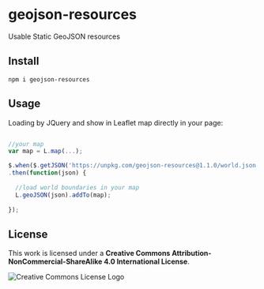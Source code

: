 # geojson-resources

Usable Static GeoJSON resources

## Install

```
npm i geojson-resources
```

## Usage

Loading by JQuery and show in Leaflet map directly in your page:
```javascript

//your map
var map = L.map(...);

$.when($.getJSON('https://unpkg.com/geojson-resources@1.1.0/world.json'))
.then(function(json) {
  
  //load world boundaries in your map
  L.geoJSON(json).addTo(map);
  
});
```

## License
This work is licensed under a **Creative Commons Attribution-NonCommercial-ShareAlike 4.0 International License**. 

![Creative Commons License Logo](https://i.creativecommons.org/l/by-nc-sa/4.0/88x31.png "License")

